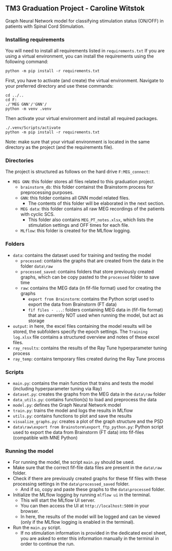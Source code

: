 ## TM3 Graduation Project - Caroline Witstok
Graph Neural Network model for classifying stimulation status (ON/OFF) in patients with Spinal Cord Stimulation.


### Installing requirements
You will need to install all requirements listed in `requirements.txt`
If you are using a virtual environment, you can install the requirements using the following command:
```
python -m pip install -r requirements.txt
```

First, you have to activate (and create) the virtual environment. Navigate to your preferred directory and use these commands:
```
cd ../..
cd F:
./'MEG GNN'/'GNN'/
python -m venv .venv
```

Then activate your virtual environment and install all required packages.
```
./.venv/Scripts/activate
python -m pip install -r requirements.txt
```

Note: make sure that your virtual environment is located in the same directory as the project (and the requirements file).


### Directories
The project is structured as follows on the hard drive `F:MEG_connect`:
- `MEG GNN`: this folder stores all files related to this graduation project.
  - `brainstorm_db`: this folder containst the Brainstorm process for preprocessing purposes.
  - `GNN`: this folder contains all GNN model related files.
    - The contents of this folder will be elaborated in the next section.
  - `MEG data`: this folder contains all raw MEG recordings of the patients with cyclic SCS.
    - This folder also contains `MEG_PT_notes.xlsx`, which lists the stimulation settings and OFF times for each file.
  - `MLflow`: this folder is created for the MLflow logging.

### Folders
- `data`: contains the dataset used for training and testing the model
  - `processed`: contains the graphs that are created from the data in the folder `data\raw` 
  - `processed_saved`: contains folders that store previously created graphs, which can be copy pasted to the `processed` folder to save time
  - `raw`: contains the MEG data (in fif-file format) used for creating the graphs
    - `export from Brainstorm`: contains the Python script used to export the data from Brainstorm (FT data)
    - `fif files - ...`: folders containing MEG data in (fif-file format) that are currently NOT used when running the model, but act as storage
- `output`: in here, the excel files containing the model results will be stored, the subfolders specify the epoch settings. The `Training log.xlsx` file contains a structured overview and notes of these excel files.
- `ray_results`: contains the results of the Ray Tune hyperparameter tuning process
- `ray_temp`: contains temporary files created during the Ray Tune process


### Scripts
- `main.py`: contains the main function that trains and tests the model (including hyperparameter tuning via Ray)
- `dataset.py`: creates the graphs from the MEG data in the `data\raw` folder
- `data_utils.py`: contains function(s) to load and preprocess the data
- `model.py`: defines the Graph Neural Network model
- `train.py`: trains the model and logs the results in MLflow
- `utils.py`: contains functions to plot and save the results
- `visualize_graphs.py`: creates a plot of the graph structure and the PSD
- `data\raw\export from Brainstorm\export_ftp_python.py`: Python script used to export the data from Brainstorm (FT data) into fif-files (compatible with MNE Python)


### Running the model
* For running the model, the script `main.py` should be used.
* Make sure that the correct fif-file data files are present in the `data\raw` folder.
* Check if there are previously created graphs for these fif files with these processing settings in the `data\processed_saved` folder.
  * And if so, copy and paste these graphs to the `data\processed` folder.
* Initialize the MLflow logging by running `mlflow ui` in the terminal.
  * This will start the MLflow UI server.
  * You can then access the UI at `http://localhost:5000` in your browser.
  * In here, the results of the model will be logged and can be viewed (only if the MLflow logging is enabled in the terminal).
* Run the `main.py` script.
  * If no stimulation information is provided in the dedicated excel sheet, you are asked to enter this information manually in the terminal in order to continue the run.

